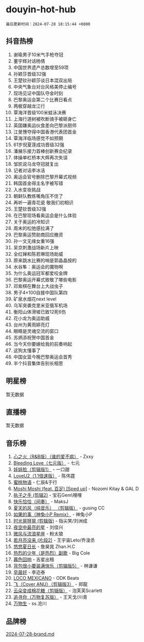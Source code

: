 # douyin-hot-hub

`最后更新时间：2024-07-28 18:15:44 +0800`

## 抖音热榜

1. 谢瑜男子10米气手枪夺冠
1. 董宇辉对话杨倩
1. 中国世界遗产总数增至59项
1. 孙颖莎晋级32强
1. 王楚钦孙颖莎谈日本混双出局
1. 中央气象台对台风格美停止编号
1. 现场见证中国队夺金时刻
1. 巴黎奥运会第二个比赛日看点
1. 两极穿越龙江行
1. 覃海洋晋级100米蛙泳决赛
1. 上海行道树被吹断骑手被砸身亡
1. 英国嫌奥运伙食差向巴黎派厨师
1. 江旻憓夺得中国香港代表团首金
1. 覃海洋临场感觉不如预期
1. 61岁倪夏莲成功晋级32强
1. 潘展乐接力首棒创新赛会纪录
1. 体操单杠桥本大辉再次失误
1. 邹凯说马龙夺冠就复出
1. 记者对话李冰洁
1. 奥运会官号删除巴黎开幕式视频
1. 韩国首金得主名字被写错
1. 入水变妆挑战
1. 朝鲜队教练嘴角压不住了
1. 再听一遍青花瓷 敬我们初相识
1. 王楚钦晋级32强
1. 在巴黎现场看奥运会是什么体验
1. 关于奥运的冷知识
1. 周末的松弛感拉满了
1. 巴黎奥运赞助商回应撤资
1. 孙一文无缘女重16强
1. 吴京刺激战场新片上映
1. 全红婵和陈若琳现场助威
1. 原来跳水比赛的哨是郭晶晶按的
1. 水谷隼：奥运会的魔物啊
1. 为什么奥运冠军都爱咬金牌
1. 巴黎奥运开幕式致敬了哪些电影
1. 邓紫棋在舞台上大战虫子
1. 男子4×100自接中国队第四
1. 矿泉水烟花next level
1. 乌军突袭克里米亚俄军机场
1. 衡阳山体滑坡已致12死6伤
1. 花小龙为奥运助威
1. 台州为黄雨婷亮灯
1. 眼睛是灵魂交流的窗口
1. 苏炳添祝贺中国首金
1. 当今天你要嫁给我的前奏响起
1. 这狗太懂事了
1. 中国女篮今晚巴黎奥运会首秀
1. 半个抖音集体告别长相思

## 明星榜

暂无数据

## 直播榜

暂无数据

## 音乐榜

1. [心之火（R&B版）（谁的爱不疯）](https://sf5-hl-cdn-tos.douyinstatic.com/obj/tos-cn-ve-2774/okemkEDaIBBE3OosftCgMxlFkLQZRw37t36ZQv) - Zxxy
1. [Bleeding Love（七元版）](https://sf3-cdn-tos.douyinstatic.com/obj/tos-cn-ve-2774/oEgC9eZFHQ1MfSRnrfkzFp8AayDWqAQMABBgUs) - 七元
1. [娃娃脸（剪辑版1）](https://sf5-hl-cdn-tos.douyinstatic.com/obj/tos-cn-ve-2774/oIimSCgQoNUePTAZ1Ba7TeADY4KetGYsVFeaaB) - 一口甜
1. [LoveU2（1.1倍速版）](https://sf5-hl-cdn-tos.douyinstatic.com/obj/tos-cn-ve-2774/oQMeDffLaEmgMwgCOEMAFCI6INzoFPgWdD0rsa) - 陈伟霆
1. [蜜桃物语](https://sf5-hl-cdn-tos.douyinstatic.com/obj/tos-cn-ve-2774/oIhOSCZtIACtYU4XQkngiW9kCBfVD1Fz9IYeqL) - 仁辰&于行
1. [Moshi Moshi (feat. 百足) [Sped up]](https://sf5-hl-cdn-tos.douyinstatic.com/obj/tos-cn-ve-2774/ocCPFQcXJLeroaIdQLIGAoeeYM3OAUYGDguHXz) - Nozomi Kitay & GAL D
1. [执子之手 (剪辑2)](https://sf3-cdn-tos.douyinstatic.com/obj/tos-cn-ve-2774/oUoZLQjCc31XzqsBnBQUNgeKtYPBcgbFDwtfcu) - 宝石Gem\哩哩
1. [快乐恰恰（间奏）](https://sf3-cdn-tos.douyinstatic.com/obj/tos-cn-ve-2774/oMesum3HvWQXJxuMFeVYzf54o2QzH5aEBPOCAn) - MaksJ
1. [夏天的风（纯音乐） （剪辑版）](https://sf3-cdn-tos.douyinstatic.com/obj/tos-cn-ve-2774/oUzLjBZZFQAoNRmGokEeD5zfQCObp6UeFAnTa6) - gusing CC
1. [如果的事（神兔小P Remix）](https://sf5-hl-cdn-tos.douyinstatic.com/obj/tos-cn-ve-2774/okHtAffz3g4ZB0BMQn9iC9BC6AciI3xCmgQTqt) - 神兔小P
1. [时光晃呀晃 (剪辑版)](https://sf3-cdn-tos.douyinstatic.com/obj/tos-cn-ve-2774/o8ACeQem3gwI1x3GIYGAfKG0LJebKFRJDwRwyW) - 指尖笑/刘洲成
1. [夜空中最亮的星](https://sf6-cdn-tos.douyinstatic.com/obj/tos-cn-ve-2774/o4IfgGwqqnFeXEMGaS8JBzJAdayAaCeoxqbjCD) - 刘佳兴
1. [微风与流浪星座](https://sf6-cdn-tos.douyinstatic.com/obj/tos-cn-ve-2774/okQfeAMGaEbRLJILIMJGeKgg1CgIeCNAsmx8IR) - 粉太狼
1. [若月亮没来 (片段2)](https://sf5-hl-cdn-tos.douyinstatic.com/obj/tos-cn-ve-2774/ocQavLLjkCOeDxGyYeIMGgNAIwJ0QXE1Ve3Fzv) - 王宇宙Leto/乔浚丞
1. [悠悠夏日长](https://sf5-hl-cdn-tos.douyinstatic.com/obj/tos-cn-ve-2774/oUMrdhm6MSeLCU1aI6CXCBFtQzFEGafJYAeDgE) - 詹昊晁 Zhan.H.C
1. [热烈的少年（是热烈）副歌](https://sf5-hl-cdn-tos.douyinstatic.com/obj/tos-cn-ve-2774/owVNI0CLDAUMtSz6TEYvfFBFL4UDFFhLfgK8fa) - Big Cole
1. [暮色回响](https://sf5-hl-cdn-tos.douyinstatic.com/obj/tos-cn-ve-2774/ogmtI1ftCDEkkgJG5NlBfFoiaBQtGMF3ZTdrIO) - 吉星出租
1. [背包很小要装满快乐（剪辑版5）](https://sf6-cdn-tos.douyinstatic.com/obj/tos-cn-ve-2774/oUqSJIiBjw2pxsBAiQRmkbZGJrlGCMBPpIW90) - 林谦谦
1. [早晨好](https://sf3-cdn-tos.douyinstatic.com/obj/tos-cn-ve-2774/oEn1iBCi6Im33ZOg97tePPMfoRzXBPLBQ1plD3) - 李迩泰
1. [LOCO MEXICANO](https://sf3-cdn-tos.douyinstatic.com/obj/tos-cn-ve-2774/owxVoxJorA4ILBfsMAjU6t7O1xW9w0tS7EYzh6) - ODK Beats
1. [飞（Cover ANU）（剪辑版3）](https://sf5-hl-cdn-tos.douyinstatic.com/obj/tos-cn-ve-2774/7fceff03e2694974b0f5a59c8eb131aa) - 郑龍
1. [云朵变成棉花糖（剪辑版）](https://sf5-hl-cdn-tos.douyinstatic.com/obj/tos-cn-ve-2774/o8LC84GQLALFfXeyJmh8KE61byVQYMMeAZLfEI) - 泡芙芙Scarlett
1. [追寻你（万物复苏版）](https://sf5-hl-cdn-tos.douyinstatic.com/obj/tos-cn-ve-2774/oYeAZJsbjIDit9APmBg8u6uDUQnHmoCf3gbo74) - 王天戈/川青
1. [万物生](https://sf5-hl-cdn-tos.douyinstatic.com/obj/tos-cn-ve-2774/oYmc57nRMikxBnetIc1y6BCoOZFN5QfURgQDTE) - ss.沧川

## 品牌榜

[2024-07-28-brand.md](2024-07-28-brand.md)
